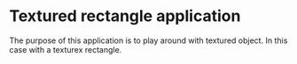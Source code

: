 # Textured rectangle application

The purpose of this application is to play around with textured object. In this case with a texturex rectangle.
